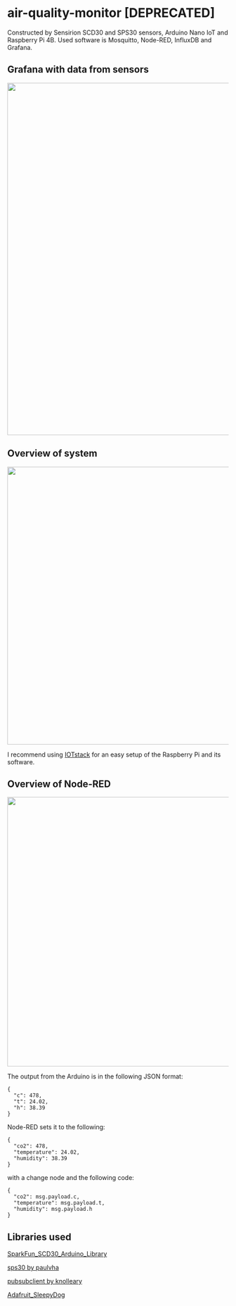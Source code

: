 # air-quality-monitor [DEPRECATED]
Constructed by Sensirion SCD30 and SPS30 sensors, Arduino Nano IoT and Raspberry Pi 4B. Used software is Mosquitto, Node-RED, InfluxDB and Grafana.

## Grafana with data from sensors
<img src="https://i.imgur.com/OfrikDk.png" width="800px" height="auto">

## Overview of system
<img src="https://i.imgur.com/0YbnKn8.png" width="631px" height="auto">

I recommend using [IOTstack](https://github.com/SensorsIot/IOTstack) for an easy setup of the Raspberry Pi and its software.

## Overview of Node-RED
<img src="https://i.imgur.com/wC6GP4O.png" width="612px" height="auto">

The output from the Arduino is in the following JSON format:
```
{
  "c": 478,
  "t": 24.02,
  "h": 38.39
}
```
Node-RED sets it to the following:
```
{
  "co2": 478,
  "temperature": 24.02,
  "humidity": 38.39
}
```
with a change node and the following code:
```
{
  "co2": msg.payload.c,
  "temperature": msg.payload.t,
  "humidity": msg.payload.h
}
```

## Libraries used
[SparkFun_SCD30_Arduino_Library](https://github.com/sparkfun/SparkFun_SCD30_Arduino_Library)

[sps30 by paulvha](https://github.com/paulvha/sps30)

[pubsubclient by knolleary](https://github.com/knolleary/pubsubclient)

[Adafruit_SleepyDog](https://github.com/adafruit/Adafruit_SleepyDog)

